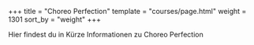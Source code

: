 +++
title = "Choreo Perfection"
template = "courses/page.html"
weight = 1301
sort_by = "weight"
+++

Hier findest du in Kürze Informationen zu Choreo Perfection
